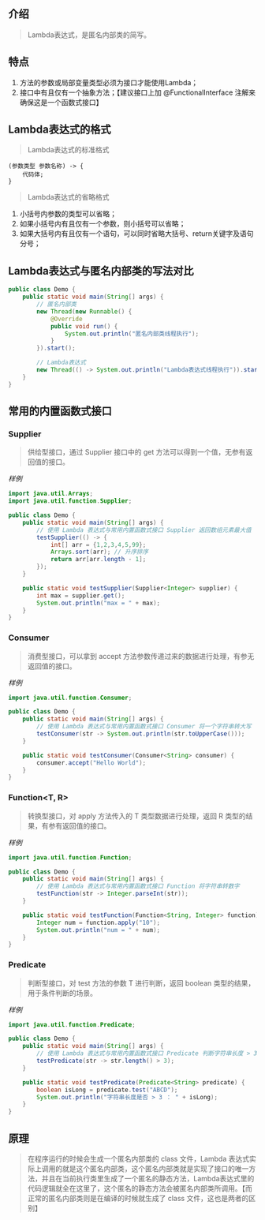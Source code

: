 
## 介绍
> Lambda表达式，是匿名内部类的简写。

## 特点
1. 方法的参数或局部变量类型必须为接口才能使用Lambda；
2. 接口中有且仅有一个抽象方法；【建议接口上加  @FunctionalInterface 注解来确保这是一个函数式接口】

## Lambda表达式的格式
> Lambda表达式的标准格式
```
(参数类型 参数名称) -> {
    代码体;
}
```
> Lambda表达式的省略格式
1. 小括号内参数的类型可以省略；
2. 如果小括号内有且仅有一个参数，则小括号可以省略；
3. 如果大括号内有且仅有一个语句，可以同时省略大括号、return关键字及语句分号；

## Lambda表达式与匿名内部类的写法对比
```java
public class Demo {
    public static void main(String[] args) {
        // 匿名内部类
        new Thread(new Runnable() {
            @Override
            public void run() {
                System.out.println("匿名内部类线程执行");
            }
        }).start();

        // Lambda表达式
        new Thread(() -> System.out.println("Lambda表达式线程执行")).start();
    }
}
```

## 常用的内置函数式接口

### Supplier<T>
> 供给型接口，通过 Supplier 接口中的 get 方法可以得到一个值，无参有返回值的接口。

*样例*
```java
import java.util.Arrays;
import java.util.function.Supplier;

public class Demo {
    public static void main(String[] args) {
        // 使用 Lambda 表达式与常用内置函数式接口 Supplier 返回数组元素最大值
        testSupplier(() -> {
            int[] arr = {1,2,3,4,5,99};
            Arrays.sort(arr); // 升序排序
            return arr[arr.length - 1];
        });
    }

    public static void testSupplier(Supplier<Integer> supplier) {
        int max = supplier.get();
        System.out.println("max = " + max);
    }
}
```

### Consumer<T>
> 消费型接口，可以拿到 accept 方法参数传递过来的数据进行处理，有参无返回值的接口。

*样例*
```java
import java.util.function.Consumer;

public class Demo {
    public static void main(String[] args) {
        // 使用 Lambda 表达式与常用内置函数式接口 Consumer 将一个字符串转大写
        testConsumer(str -> System.out.println(str.toUpperCase()));
    }

    public static void testConsumer(Consumer<String> consumer) {
        consumer.accept("Hello World");
    }
}
```

### Function<T, R>
> 转换型接口，对 apply 方法传入的 T 类型数据进行处理，返回 R 类型的结果，有参有返回值的接口。

*样例*
```java
import java.util.function.Function;

public class Demo {
    public static void main(String[] args) {
        // 使用 Lambda 表达式与常用内置函数式接口 Function 将字符串转数字
        testFunction(str -> Integer.parseInt(str));
    }

    public static void testFunction(Function<String, Integer> function) {
        Integer num = function.apply("10");
        System.out.println("num = " + num);
    }
}
```

### Predicate<T>
> 判断型接口，对 test 方法的参数 T 进行判断，返回 boolean 类型的结果，用于条件判断的场景。

*样例*
```java
import java.util.function.Predicate;

public class Demo {
    public static void main(String[] args) {
        // 使用 Lambda 表达式与常用内置函数式接口 Predicate 判断字符串长度 > 3
        testPredicate(str -> str.length() > 3);
    }

    public static void testPredicate(Predicate<String> predicate) {
        boolean isLong = predicate.test("ABCD");
        System.out.println("字符串长度是否 > 3 ： " + isLong);
    }
}
```

## 原理
> 在程序运行的时候会生成一个匿名内部类的 class 文件，Lambda 表达式实际上调用的就是这个匿名内部类，这个匿名内部类就是实现了接口的唯一方法，并且在当前执行类里生成了一个匿名的静态方法，Lambda表达式里的代码逻辑就全在这里了，这个匿名的静态方法会被匿名内部类所调用。【而正常的匿名内部类则是在编译的时候就生成了 class 文件，这也是两者的区别】


